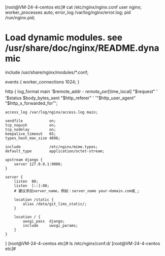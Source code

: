 [root@VM-24-4-centos etc]#     cat /etc/nginx/nginx.conf
user nginx;
worker_processes auto;
error_log /var/log/nginx/error.log;
pid /run/nginx.pid;

# Load dynamic modules. see /usr/share/doc/nginx/README.dynamic
include /usr/share/nginx/modules/*.conf;

events {
    worker_connections 1024;
}

http {
    log_format main '$remote_addr - $remote_user [$time_local] "$request" '
                    '$status $body_bytes_sent "$http_referer" '
                    '"$http_user_agent" "$http_x_forwarded_for"';

    access_log /var/log/nginx/access.log main;

    sendfile            on;
    tcp_nopush          on;
    tcp_nodelay         on;
    keepalive_timeout   65;
    types_hash_max_size 4096;

    include             /etc/nginx/mime.types;
    default_type        application/octet-stream;

    upstream django {
        server 127.0.0.1:9000;
    }

    server {
        listen  80;
        listen  [::]:80;
        # 建议添加server_name，例如：server_name your-domain.com或_;
        
        location /static {
            alias /data/git_lims_static/;
        }

        location / {
            uwsgi_pass  django;
            include     uwsgi_params;
        }
    }
}
[root@VM-24-4-centos etc]#     ls /etc/nginx/conf.d/
[root@VM-24-4-centos etc]# 
